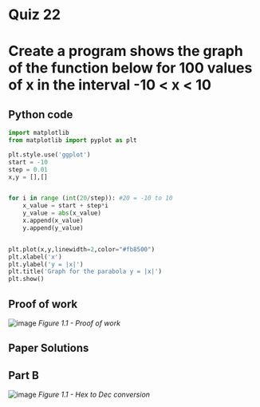 # Quiz 22
# Create a program shows the graph of the function below for 100 values of x in the interval -10 < x < 10 

## Python code 
```.py
import matplotlib
from matplotlib import pyplot as plt

plt.style.use('ggplot')
start = -10
step = 0.01
x,y = [],[]


for i in range (int(20/step)): #20 = -10 to 10  
    x_value = start + step*i
    y_value = abs(x_value)
    x.append(x_value)
    y.append(y_value)


plt.plot(x,y,linewidth=2,color="#fb8500")
plt.xlabel('x')
plt.ylabel('y = |x|')
plt.title('Graph for the parabola y = |x|')
plt.show()

```

## Proof of work
![image](https://github.com/user-attachments/assets/82b1668c-452b-443e-86ba-64dbc4dd80fb)
*Figure 1.1 - Proof of work*


## Paper Solutions 

## Part B
![image](https://github.com/user-attachments/assets/bbff9b6d-9476-4a14-b196-bf1e39b36f9b)
*Figure 1.1 - Hex to Dec conversion*
